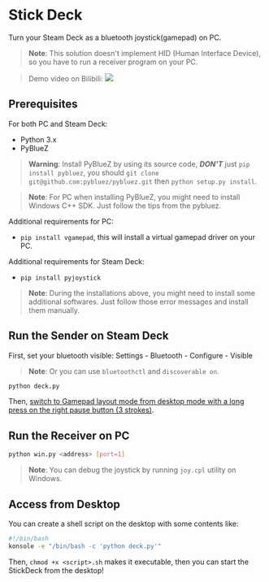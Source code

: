 # Stick Deck

Turn your Steam Deck as a bluetooth joystick(gamepad) on PC.

> **Note**: This solution doesn't implement HID (Human Interface Device), so you have to run a receiver program on your PC.

> Demo video on Bilibili:
> [![](https://bb-embed.zjffun.com/embed?v=BV19s4y1x7KM)](https://www.bilibili.com/video/BV19s4y1x7KM/)

## Prerequisites

For both PC and Steam Deck:

- Python 3.x
- PyBlueZ

> **Warning**: Install PyBlueZ by using its source code, **_DON'T_** just `pip install pybluez`, you should `git clone git@github.com:pybluez/pybluez.git` then `python setup.py install`.

> **Note**: For PC when installing PyBlueZ, you might need to install Windows C++ SDK. Just follow the tips from the pybluez.

Additional requirements for PC:

- `pip install vgamepad`, this will install a virtual gamepad driver on your PC.

Additional requirements for Steam Deck:

- `pip install pyjoystick`

> **Note**: During the installations above, you might need to install some additional softwares. Just follow those error messages and install them manually.

## Run the Sender on Steam Deck

First, set your bluetooth visible: Settings - Bluetooth - Configure - Visible

> **Note**: Or you can use `bluetoothctl` and `discoverable on`.

```bash
python deck.py
```

Then, [switch to Gamepad layout mode from desktop mode with a long press on the right pause button (3 strokes)](https://github.com/ValveSoftware/steam-for-linux/issues/8904).

## Run the Receiver on PC

```bash
python win.py <address> [port=1]
```

> **Note**: You can debug the joystick by running `joy.cpl` utility on Windows.

## Access from Desktop

You can create a shell script on the desktop with some contents like:

```bash
#!/bin/bash
konsole -e "/bin/bash -c 'python deck.py'"
```

Then, `chmod +x <script>.sh` makes it executable, then you can start the StickDeck from the desktop!
